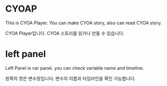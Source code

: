 # CYOAP
This is CYOA Player. You can make CYOA story, also can read CYOA story.

CYOA Player입니다. CYOA 스토리를 읽거나 만들 수 있습니다.

# left panel
Left Panel is var panel. you can check variable name and timeline.

왼쪽의 창은 변수창입니다. 변수의 이름과 타임라인을 확인 가능합니다.
